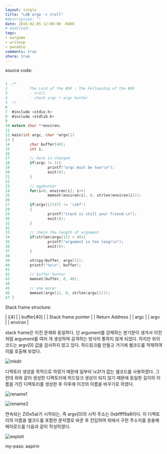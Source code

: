 ```yaml
---
layout: single
title: "LOB orge -> troll"
#description: ""
date: 2016-02-05 12:00:00 -0400
# modified: 
tags: 
- wargame
- writeup
- pwnable
comments: true
share: true
---
```


source code:

```c

1  ﻿/*
2          The Lord of the BOF : The Fellowship of the BOF
3          - troll
4          - check argc + argv hunter
5  */
6  
7  #include <stdio.h>
8  #include <stdlib.h>
9  
10 extern char **environ;
11 
12 main(int argc, char *argv[])
13 {
14         char buffer[40];
15         int i;
16 
17         // here is changed
18         if(argc != 2){
19                 printf("argc must be two!\n");
20                 exit(0);
21         }
22 
23         // egghunter
24         for(i=0; environ[i]; i++)
25                 memset(environ[i], 0, strlen(environ[i]));
26 
27         if(argv[1][47] != '\xbf')
28         {
29                 printf("stack is still your friend.\n");
30                 exit(0);
31         }
32 
33         // check the length of argument
34         if(strlen(argv[1]) > 48){
35                 printf("argument is too long!\n");
36                 exit(0);
37         }
38 
39         strcpy(buffer, argv[1]);
40         printf("%s\n", buffer);
41 
42         // buffer hunter
43         memset(buffer, 0, 40);
44 
45         // one more!
46         memset(argv[1], 0, strlen(argv[1]));
47 }

```

Stack frame structure:

| i[4] |
| buffer[40] |
| Stack frame pointer |
| Return Address |
| argc |
| argv |
| environ |


stack frame은 이전 문제와 동일하다. 단 argument를 강제하는 분기문이 생겨서 이전처럼 argument를 여러 개 생성하여 공격하는 방식이 통하지 않게 되었다.
하지만 위의 코드는 argv[0] 값을 검사하지 않고 있다. 하드링크를 만들고 거기에 쉘코드를 적재하여 이를 호출해 보았다.

![mkdir]({{site.url}}{{site.baseurl}}/assets/images/2016-02-05-LOB-08/0.png)

디렉토리 생성을 목적으로 하였기 때문에 일부러 \x2f가 없는 쉘코드를 사용하였다. 그런데 위와 같이 생성한 디렉토리에 하드링크 생성이 되지 않기 때문에 동일한 길이의 이름을 가진 디렉토리를 생성한 후 이후에 이것의 이름을 바꾸기로 하였다.

![rename1]({{site.url}}{{site.baseurl}}/assets/images/2016-02-05-LOB-08/1.png)

![rename2]({{site.url}}{{site.baseurl}}/assets/images/2016-02-05-LOB-08/2.png)

연속되는 Z(0x5a)가 시작되는, 즉 argv[0]의 시작 주소는 0xbffff9a8이다. 이 디렉토리의 이름을 쉘코드를 포함한 문자열로 바꾼 후 진입하여 위에서 구한 주소지를 응용해 페이로드를 다음과 같이 작성하였다.

![exploit]({{site.url}}{{site.baseurl}}/assets/images/2016-02-05-LOB-08/0.png)


my-pass: aspirin
